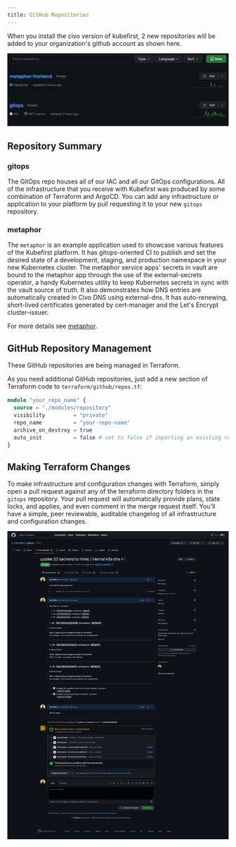 ```yaml
---
title: GitHub Repositories
---
```


When you install the civo version of kubefirst, 2 new repositories will be added to your organization's github account as shown here.

![GitHub repositories](../../../img/kubefirst/local/repos-list.png)

## Repository Summary

### gitops

The GitOps repo houses all of our IAC and all our GitOps configurations. All of the infrastructure that you receive with Kubefirst was produced by some combination of Terraform and ArgoCD. You can add any infrastructure or application to your platform by pull requesting it to your new `gitops` repository.

### metaphor

The `metaphor` is an example application used to showcase various features of the Kubefirst platform. It has gitops-oriented CI to publish and set the desired state of a development, staging, and production namespace in your new Kubernetes cluster. The metaphor service apps' secrets in
vault are bound to the metaphor app through the use of the external-secrets operator, a handy Kubernetes utility to keep Kubernetes
secrets in sync with the vault source of truth. It also demonstrates how DNS entries are automatically created in Civo DNS using external-dns. It has auto-renewing, short-lived certificates generated by cert-manager and the Let's Encrypt cluster-issuer.

For more details see [metaphor](../../../explore/metaphor.md).

## GitHub Repository Management

These GitHub repositories are being managed in Terraform.

As you need additional GitHub repositories, just add a new section of Terraform code to `terraform/github/repos.tf`:

```terraform
module "your_repo_name" {
  source = "./modules/repository"
  visibility         = "private"
  repo_name          = "your-repo-name"
  archive_on_destroy = true
  auto_init          = false # set to false if importing an existing repository, set to true if brand new
}
```

## Making Terraform Changes

To make infrastructure and configuration changes with Terraform, simply open a pull request against any of the terraform directory folders in the `gitops` repository. Your pull request will automatically provide plans, state locks, and applies, and even comment in the merge request itself. You'll have a simple, peer reviewable, auditable changelog of all infrastructure and configuration changes.

![Atlantis GitHub](../../../img/kubefirst/local/atlantis.png)
